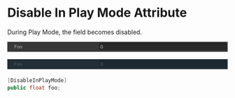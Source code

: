 # Disable In Play Mode Attribute

During Play Mode, the field becomes disabled.

![img](../../../images/img-attribute-disable-in-play-mode-editor.png)

![img](../../../images/img-attribute-disable-in-play-mode-player.png)

```cs
[DisableInPlayMode]
public float foo;
```